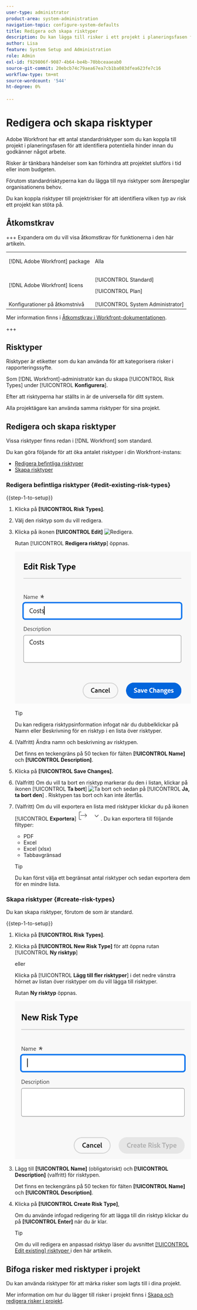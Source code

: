 ```yaml
---
user-type: administrator
product-area: system-administration
navigation-topic: configure-system-defaults
title: Redigera och skapa risktyper
description: Du kan lägga till risker i ett projekt i planeringsfasen för att identifiera potentiella hinder innan du godkänner något arbete. Risker är tänkbara händelser som kan förhindra att projektet slutförs i tid eller inom budgeten.
author: Lisa
feature: System Setup and Administration
role: Admin
exl-id: f929806f-9087-4b64-be4b-70bbceaaeab0
source-git-commit: 20ebcb74c79aea67ea7cb1ba083dfea623fe7c16
workflow-type: tm+mt
source-wordcount: '544'
ht-degree: 0%

---
```


# Redigera och skapa risktyper

<!--Audited: 03/2025-->

<!--DON'T DELETE, DRAFT OR HIDE THIS ARTICLE. IT IS LINKED TO THE PRODUCT, THROUGH THE CONTEXT SENSITIVE HELP LINKS.-->

Adobe Workfront har ett antal standardrisktyper som du kan koppla till projekt i planeringsfasen för att identifiera potentiella hinder innan du godkänner något arbete.

Risker är tänkbara händelser som kan förhindra att projektet slutförs i tid eller inom budgeten.

Förutom standardrisktyperna kan du lägga till nya risktyper som återspeglar organisationens behov.

Du kan koppla risktyper till projektrisker för att identifiera vilken typ av risk ett projekt kan stöta på.

## Åtkomstkrav

+++ Expandera om du vill visa åtkomstkrav för funktionerna i den här artikeln.

<table style="table-layout:auto"> 
 <col> 
 <col> 
 <tbody> 
  <tr> 
   <td>[!DNL Adobe Workfront] package</td> 
   <td><p>Alla</p></td> 
  </tr> 
  <tr> 
   <td>[!DNL Adobe Workfront] licens</td> 
   <td><p>[!UICONTROL Standard]</p>
       <p>[!UICONTROL Plan]</p></td>
  </tr> 
  <tr> 
   <td>Konfigurationer på åtkomstnivå</td> 
   <td>[!UICONTROL System Administrator]</td> 
  </tr> 
 </tbody> 
</table>

Mer information finns i [Åtkomstkrav i Workfront-dokumentationen](/help/quicksilver/administration-and-setup/add-users/access-levels-and-object-permissions/access-level-requirements-in-documentation.md).

+++

## Risktyper

Risktyper är etiketter som du kan använda för att kategorisera risker i rapporteringssyfte.

Som [!DNL Workfront]-administratör kan du skapa [!UICONTROL Risk Types] under [!UICONTROL **Konfigurera**].

Efter att risktyperna har ställts in är de universella för ditt system.

Alla projektägare kan använda samma risktyper för sina projekt.

## Redigera och skapa risktyper

Vissa risktyper finns redan i [!DNL Workfront] som standard.


Du kan göra följande för att öka antalet risktyper i din Workfront-instans:

* [Redigera befintliga risktyper](#edit-existing-risk-types)
* [Skapa risktyper](#create-risk-types)

### Redigera befintliga risktyper {#edit-existing-risk-types}

{{step-1-to-setup}}

1. Klicka på **[!UICONTROL Risk Types]**.
1. Välj den risktyp som du vill redigera.
1. Klicka på ikonen **[!UICONTROL Edit]** ![Redigera](assets/edit-icon.png).

   Rutan [!UICONTROL **Redigera risktyp**] öppnas.

   ![Redigera risktypsruta](assets/edit-risk-type-box.png)

   >[!TIP]
   >
   >Du kan redigera risktypsinformation infogat när du dubbelklickar på Namn eller Beskrivning för en risktyp i en lista över risktyper.

1. (Valfritt) Ändra namn och beskrivning av risktypen.

   Det finns en teckengräns på 50 tecken för fälten **[!UICONTROL Name]** och **[!UICONTROL Description]**.

1. Klicka på **[!UICONTROL Save Changes].**

1. (Valfritt) Om du vill ta bort en risktyp markerar du den i listan, klickar på ikonen [!UICONTROL **Ta bort**] ![Ta bort ](assets/delete.png) och sedan på [!UICONTROL **Ja, ta bort den**] . Risktypen tas bort och kan inte återfås.

1. (Valfritt) Om du vill exportera en lista med risktyper klickar du på ikonen [!UICONTROL **Exportera**] ![Exportera ](assets/export-icon.png) . Du kan exportera till följande filtyper:

   * PDF
   * Excel
   * Excel (xlsx)
   * Tabbavgränsad

   >[!TIP]
   >
   >   Du kan först välja ett begränsat antal risktyper och sedan exportera dem för en mindre lista.

### Skapa risktyper {#create-risk-types}

Du kan skapa risktyper, förutom de som är standard.

{{step-1-to-setup}}

1. Klicka på **[!UICONTROL Risk Types]**.

1. Klicka på **[!UICONTROL New Risk Type]** för att öppna rutan [!UICONTROL **Ny risktyp**]

   eller

   Klicka på [!UICONTROL **Lägg till fler risktyper**] i det nedre vänstra hörnet av listan över risktyper om du vill lägga till risktyper.

   Rutan **Ny risktyp** öppnas.

   ![Ny risktypsruta](assets/new-risk-type-box.png)

1. Lägg till **[!UICONTROL Name]** (obligatoriskt) och **[!UICONTROL Description]** (valfritt) för risktypen.

   Det finns en teckengräns på 50 tecken för fälten **[!UICONTROL Name]** och **[!UICONTROL Description]**.

1. Klicka på **[!UICONTROL Create Risk Type]**,

   Om du använde infogad redigering för att lägga till din risktyp klickar du på **[!UICONTROL Enter]** när du är klar.

   >[!TIP]
   >
   >Om du vill redigera en anpassad risktyp läser du avsnittet [[!UICONTROL Edit existing] risktyper ](#edit-existing-risk-types) i den här artikeln.

## Bifoga risker med risktyper i projekt

Du kan använda risktyper för att märka risker som lagts till i dina projekt.

Mer information om hur du lägger till risker i projekt finns i [Skapa och redigera risker i projekt](../../../manage-work/projects/define-a-business-case/create-edit-risks-on-projects.md).
